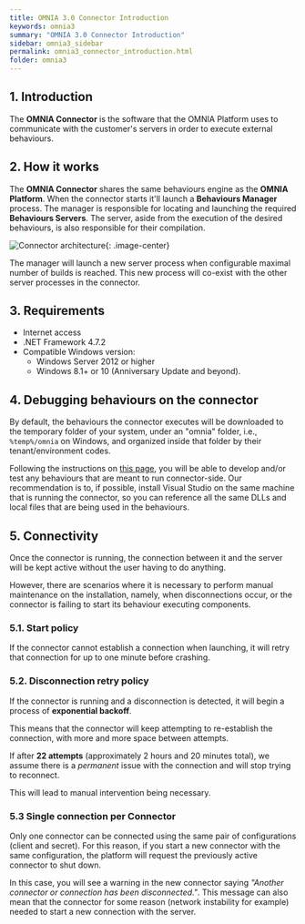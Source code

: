 ```yaml
---
title: OMNIA 3.0 Connector Introduction
keywords: omnia3
summary: "OMNIA 3.0 Connector Introduction"
sidebar: omnia3_sidebar
permalink: omnia3_connector_introduction.html
folder: omnia3
---
```



## 1. Introduction

The **OMNIA Connector** is the software that the OMNIA Platform uses to communicate with the customer's servers in order to execute external behaviours. 

## 2. How it works
The **OMNIA Connector** shares the same behaviours engine as the **OMNIA Platform**. When the connector starts it'll launch a **Behaviours Manager** process. The manager is responsible for locating and launching the required **Behaviours Servers**. The server, aside from the execution of the desired behaviours, is also responsible for their compilation.

![Connector architecture](images\connector_arch.jpg){: .image-center}

The manager will launch a new server process when configurable maximal number of builds is reached. This new process will co-exist with the other server processes in the connector.

## 3. Requirements

* Internet access
* .NET Framework 4.7.2
* Compatible Windows version:
    - Windows Server 2012 or higher
    - Windows 8.1+ or 10 (Anniversary Update and beyond).

## 4. Debugging behaviours on the connector
By default, the behaviours the connector executes will be downloaded to the temporary folder of your system, under an "omnia" folder, i.e., `%temp%/omnia` on Windows, and organized inside that folder by their tenant/environment codes.

Following the instructions on [this page]( omnia3_modeler_developingbehaviours.html), you will be able to develop and/or test any behaviours that are meant to run connector-side. Our recommendation is to, if possible, install Visual Studio on the same machine that is running the connector, so you can reference all the same DLLs and local files that are being used in the behaviours.

## 5. Connectivity
Once the connector is running, the connection between it and the server will be kept active without the user having to do anything. 

However, there are scenarios where it is necessary to perform manual maintenance on the installation, namely, when disconnections occur, or the connector is failing to start its behaviour executing components.

### 5.1. Start policy
If the connector cannot establish a connection when launching, it will retry that connection for up to one minute before crashing. 

### 5.2. Disconnection retry policy
If the connector is running and a disconnection is detected, it will begin a process of **exponential backoff**. 

This means that the connector will keep attempting to re-establish the connection, with more and more space between attempts. 

If after **22 attempts** (approximately 2 hours and 20 minutes total), we assume there is a _permanent_ issue with the connection and will stop trying to reconnect. 

This will lead to manual intervention being necessary.

### 5.3 Single connection per Connector
Only one connector can be connected using the same pair of configurations (client and secret). For this reason, if you start a new connector with the same configuration, the platform will request the previously active connector to shut down. 

In this case, you will see a warning in the new connector saying *"Another connector or connection has been disconnected."*. This message can also mean that the connector for some reason (network instability for example) needed to start a new connection with the server.

